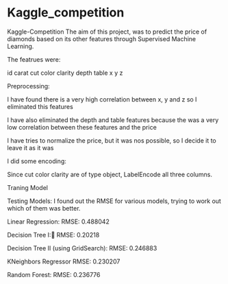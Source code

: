 # Kaggle_competition

Kaggle-Competition
The aim of this project, was to predict the price of diamonds based on its other features through Supervised Machine Learning.

The featrues were:

id
carat
cut
color
clarity
depth
table
x
y
z

Preprocessing:

I have found there is a very high correlation between x, y and z so I eliminated this features

I have also eliminated the depth and table features because the was a very low correlation between these features and the price

I have tries to normalize the price, but it was nos possible, so I decide it to leave it as it was

I did some encoding:

Since cut color clarity are of type object, LabelEncode all three columns.

Traning Model

Testing Models: I found out the RMSE for various models, trying to work out which of them was better.

Linear Regression:
RMSE: 0.488042

Decision Tree I:🌟
RMSE: 0.20218

Decision Tree II (using GridSearch):
RMSE: 0.246883	

KNeighbors Regressor
RMSE: 0.230207

Random Forest:
RMSE: 0.236776	
